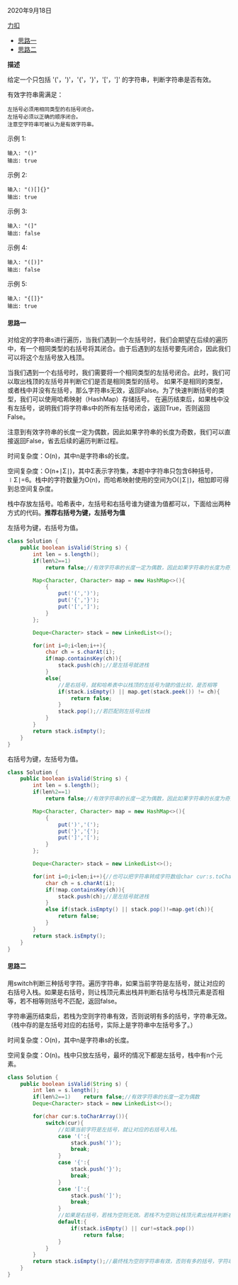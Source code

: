2020年9月18日

[力扣](https://leetcode-cn.com/problems/valid-parentheses/)

- [思路一](#思路一)
- [思路二](#思路二)

**描述**

给定一个只包括 '('，')'，'{'，'}'，'['，']' 的字符串，判断字符串是否有效。

有效字符串需满足：
```
左括号必须用相同类型的右括号闭合。
左括号必须以正确的顺序闭合。
注意空字符串可被认为是有效字符串。
```
示例 1:
```
输入: "()"
输出: true
```
示例 2:
```
输入: "()[]{}"
输出: true
```
示例 3:
```
输入: "(]"
输出: false
```
示例 4:
```
输入: "([)]"
输出: false
```
示例 5:
```
输入: "{[]}"
输出: true
```

#### 思路一

对给定的字符串s进行遍历，当我们遇到一个左括号时，我们会期望在后续的遍历中，有一个相同类型的右括号将其闭合。由于后遇到的左括号要先闭合，因此我们可以将这个左括号放入栈顶。

当我们遇到一个右括号时，我们需要将一个相同类型的左括号闭合。此时，我们可以取出栈顶的左括号并判断它们是否是相同类型的括号。
如果不是相同的类型，或者栈中并没有左括号，那么字符串s无效，返回False。为了快速判断括号的类型，我们可以使用哈希映射（HashMap）存储括号。
在遍历结束后，如果栈中没有左括号，说明我们将字符串s中的所有左括号闭合，返回True，否则返回False。

注意到有效字符串的长度一定为偶数，因此如果字符串的长度为奇数，我们可以直接返回False，省去后续的遍历判断过程。

时间复杂度：O(n)，其中n是字符串s的长度。

空间复杂度：O(n+∣Σ∣)，其中Σ表示字符集，本题中字符串只包含6种括号，∣Σ∣=6。栈中的字符数量为O(n)，而哈希映射使用的空间为O(∣Σ∣)，相加即可得到总空间复杂度。

栈中存放左括号。哈希表中，左括号和右括号谁为键谁为值都可以，下面给出两种方式的代码。**推荐右括号为键，左括号为值**

左括号为键，右括号为值。
```java
class Solution {
    public boolean isValid(String s) {
        int len = s.length();
        if(len%2==1)
            return false;//有效字符串的长度一定为偶数，因此如果字符串的长度为奇数，我们可以直接返回False

        Map<Character, Character> map = new HashMap<>(){
            {
                put('(',')');
                put('{','}');
                put('[',']');
            }
        };

        Deque<Character> stack = new LinkedList<>();

        for(int i=0;i<len;i++){
            char ch = s.charAt(i);
            if(map.containsKey(ch)){
                stack.push(ch);//是左括号就进栈
            }
            else{
                //是右括号，就和哈希表中以栈顶的左括号为键的值比较，是否相等
                if(stack.isEmpty() || map.get(stack.peek()) != ch){
                    return false;
                }
                stack.pop();//若匹配则左括号出栈
            }
        }
        return stack.isEmpty();
    }
}
```

右括号为键，左括号为值。

```java
class Solution {
    public boolean isValid(String s) {
        int len = s.length();
        if(len%2==1)
            return false;//有效字符串的长度一定为偶数，因此如果字符串的长度为奇数，我们可以直接返回False

        Map<Character, Character> map = new HashMap<>(){
            {
                put(')','(');
                put('}','{');
                put(']','[');
            }
        };

        Deque<Character> stack = new LinkedList<>();

        for(int i=0;i<len;i++){//也可以把字符串转成字符数组char cur:s.toCharArray()
            char ch = s.charAt(i);
            if(!map.containsKey(ch)){
                stack.push(ch);//是左括号就进栈
            }
            else if(stack.isEmpty() || stack.pop()!=map.get(ch)){
                return false;
            }
        }
        return stack.isEmpty();
    }
}
```

#### 思路二

用switch判断三种括号字符。遍历字符串，如果当前字符是左括号，就让对应的右括号入栈。如果是右括号，则让栈顶元素出栈并判断右括号与栈顶元素是否相等，若不相等则括号不匹配，返回false。

字符串遍历结束后，若栈为空则字符串有效，否则说明有多的括号，字符串无效。（栈中存的是左括号对应的右括号，实际上是字符串中左括号多了。）

时间复杂度：O(n)，其中n是字符串s的长度。

空间复杂度：O(n)。栈中只放左括号，最坏的情况下都是左括号，栈中有n个元素。
```java
class Solution {
    public boolean isValid(String s) {
        int len = s.length();
        if(len%2==1)    return false;//有效字符串的长度一定为偶数
        Deque<Character> stack = new LinkedList<>();

        for(char cur:s.toCharArray()){
            switch(cur){
                //如果当前字符是左括号，就让对应的右括号入栈。
                case '(':{
                    stack.push(')');
                    break;
                }
                case '{':{
                    stack.push('}');
                    break;
                }
                case '[':{
                    stack.push(']');
                    break;
                }
                //如果是右括号，若栈为空则无效。若栈不为空则让栈顶元素出栈并判断右括号与栈顶元素是否相等。
                default:{
                    if(stack.isEmpty() || cur!=stack.pop())
                        return false;
                }
            }
        }
        return stack.isEmpty();//最终栈为空则字符串有效，否则有多的括号，字符串无效。
    }
}
```
